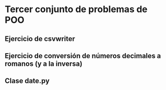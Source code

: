 # Tercer conjunto de problemas de POO

## Ejercicio de csvwriter

## Ejercicio de conversión de números decimales a romanos (y a la inversa)

## Clase date.py